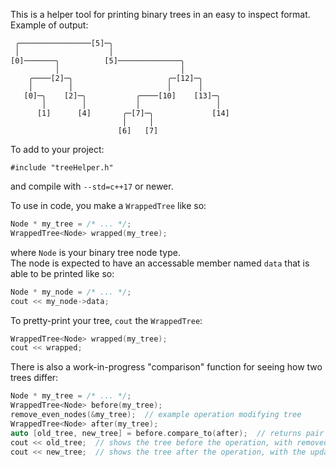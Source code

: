 This is a helper tool for printing binary trees in an easy to inspect format.  
Example of output:
```
 ╭────────────────[5]─╮
 │                    │
[0]───────╮          [5]──────────────╮
          │                           │
    ╭────[2]─╮                     ╭─[12]─╮
    │        │                     │      │
   [0]─╮    [2]─╮           ╭────[10]    [13]─╮
       │        │           │                 │
      [1]      [4]       ╭─[7]─╮             [14]
                         │     │
                        [6]   [7]
```

To add to your project:
```
#include "treeHelper.h"
```
and compile with `--std=c++17` or newer.

To use in code, you make a `WrappedTree` like so:
```c++
Node * my_tree = /* ... */;
WrappedTree<Node> wrapped(my_tree);
```
where `Node` is your binary tree node type.  
The node is expected to have an accessable member named `data` that is able to be printed like so:
```c++
Node * my_node = /* ... */;
cout << my_node->data;
```
To pretty-print your tree, `cout` the `WrappedTree`:
```c++
WrappedTree<Node> wrapped(my_tree);
cout << wrapped;
```

There is also a work-in-progress "comparison" function for seeing how two trees differ:
```c++
Node * my_tree = /* ... */;
WrappedTree<Node> before(my_tree);
remove_even_nodes(&my_tree);  // example operation modifying tree
WrappedTree<Node> after(my_tree);
auto [old_tree, new_tree] = before.compare_to(after);  // returns pair of `WrappedTree`s
cout << old_tree;  // shows the tree before the operation, with removed parts highlighted with color
cout << new_tree;  // shows the tree after the operation, with the updated and new parts highlighted with color
```
